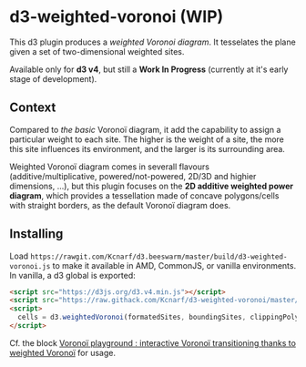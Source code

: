 # d3-weighted-voronoi (WIP)
This d3 plugin produces a _weighted Voronoi diagram_. It tesselates the plane given a set of two-dimensional weighted sites.

Available only for __d3 v4__, but still a __Work In Progress__ (currently at it's early stage of development).

## Context
Compared to _the basic_ Voronoï diagram, it add the capability to assign a particular weight to each site. The higher is the weight of a site, the more this site influences its environment, and the larger is its surrounding area.

Weighted Voronoï diagram comes in severall flavours (additive/multiplicative, powered/not-powered, 2D/3D and highier dimensions, ...), but this plugin focuses on the __2D additive weighted power diagram__, which provides a tessellation made of concave polygons/cells with straight borders, as the default Voronoï diagram does.

## Installing
Load ```https://rawgit.com/Kcnarf/d3.beeswarm/master/build/d3-weighted-voronoi.js``` to make it available in AMD, CommonJS, or vanilla environments. In vanilla, a d3 global is exported:
```html
<script src="https://d3js.org/d3.v4.min.js"></script>
<script src="https://raw.githack.com/Kcnarf/d3-weighted-voronoi/master/build/d3-weighted-voronoi.js"></script>
<script>
  cells = d3.weightedVoronoi(formatedSites, boundingSites, clippingPolygon);
</script>
```

Cf. the block [Voronoï playground : interactive Voronoï transitioning thanks to weighted Voronoï](http://bl.ock.org/Kcnarf/7d7f60ef86a77851c38c51904f4c8d39) for usage.

